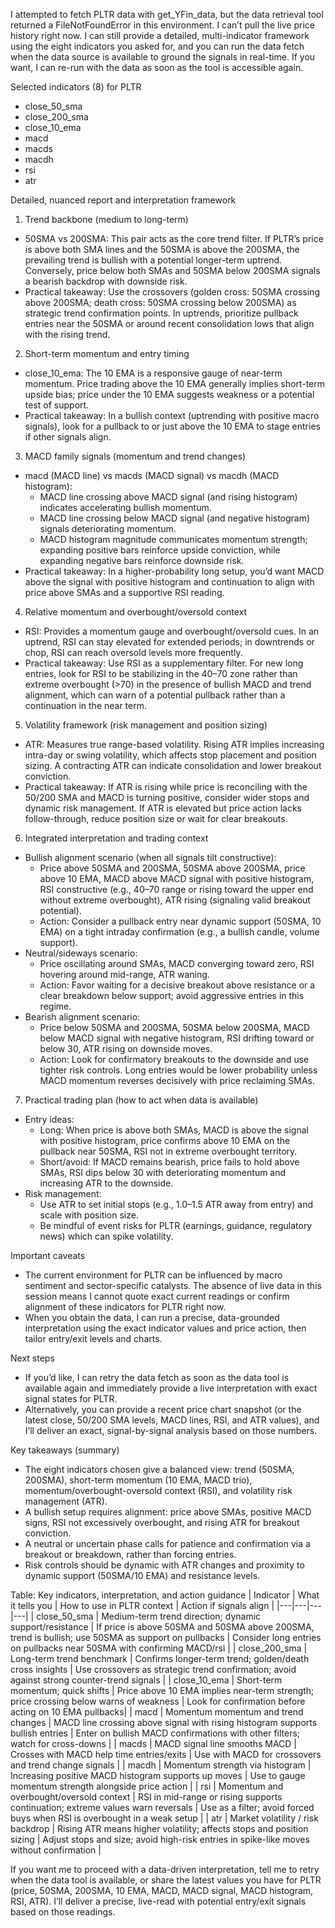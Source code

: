 I attempted to fetch PLTR data with get_YFin_data, but the data retrieval tool returned a FileNotFoundError in this environment. I can’t pull the live price history right now. I can still provide a detailed, multi-indicator framework using the eight indicators you asked for, and you can run the data fetch when the data source is available to ground the signals in real-time. If you want, I can re-run with the data as soon as the tool is accessible again.

Selected indicators (8) for PLTR
- close_50_sma
- close_200_sma
- close_10_ema
- macd
- macds
- macdh
- rsi
- atr

Detailed, nuanced report and interpretation framework
1) Trend backbone (medium to long-term)
- 50SMA vs 200SMA: This pair acts as the core trend filter. If PLTR’s price is above both SMA lines and the 50SMA is above the 200SMA, the prevailing trend is bullish with a potential longer-term uptrend. Conversely, price below both SMAs and 50SMA below 200SMA signals a bearish backdrop with downside risk.
- Practical takeaway: Use the crossovers (golden cross: 50SMA crossing above 200SMA; death cross: 50SMA crossing below 200SMA) as strategic trend confirmation points. In uptrends, prioritize pullback entries near the 50SMA or around recent consolidation lows that align with the rising trend.

2) Short-term momentum and entry timing
- close_10_ema: The 10 EMA is a responsive gauge of near-term momentum. Price trading above the 10 EMA generally implies short-term upside bias; price under the 10 EMA suggests weakness or a potential test of support.
- Practical takeaway: In a bullish context (uptrending with positive macro signals), look for a pullback to or just above the 10 EMA to stage entries if other signals align.

3) MACD family signals (momentum and trend changes)
- macd (MACD line) vs macds (MACD signal) vs macdh (MACD histogram):
  - MACD line crossing above MACD signal (and rising histogram) indicates accelerating bullish momentum.
  - MACD line crossing below MACD signal (and negative histogram) signals deteriorating momentum.
  - MACD histogram magnitude communicates momentum strength; expanding positive bars reinforce upside conviction, while expanding negative bars reinforce downside risk.
- Practical takeaway: In a higher-probability long setup, you’d want MACD above the signal with positive histogram and continuation to align with price above SMAs and a supportive RSI reading.

4) Relative momentum and overbought/oversold context
- RSI: Provides a momentum gauge and overbought/oversold cues. In an uptrend, RSI can stay elevated for extended periods; in downtrends or chop, RSI can reach oversold levels more frequently.
- Practical takeaway: Use RSI as a supplementary filter. For new long entries, look for RSI to be stabilizing in the 40–70 zone rather than extreme overbought (>70) in the presence of bullish MACD and trend alignment, which can warn of a potential pullback rather than a continuation in the near term.

5) Volatility framework (risk management and position sizing)
- ATR: Measures true range-based volatility. Rising ATR implies increasing intra-day or swing volatility, which affects stop placement and position sizing. A contracting ATR can indicate consolidation and lower breakout conviction.
- Practical takeaway: If ATR is rising while price is reconciling with the 50/200 SMA and MACD is turning positive, consider wider stops and dynamic risk management. If ATR is elevated but price action lacks follow-through, reduce position size or wait for clear breakouts.

6) Integrated interpretation and trading context
- Bullish alignment scenario (when all signals tilt constructive):
  - Price above 50SMA and 200SMA, 50SMA above 200SMA, price above 10 EMA, MACD above MACD signal with positive histogram, RSI constructive (e.g., 40–70 range or rising toward the upper end without extreme overbought), ATR rising (signaling valid breakout potential).
  - Action: Consider a pullback entry near dynamic support (50SMA, 10 EMA) on a tight intraday confirmation (e.g., a bullish candle, volume support).
- Neutral/sideways scenario:
  - Price oscillating around SMAs, MACD converging toward zero, RSI hovering around mid-range, ATR waning.
  - Action: Favor waiting for a decisive breakout above resistance or a clear breakdown below support; avoid aggressive entries in this regime.
- Bearish alignment scenario:
  - Price below 50SMA and 200SMA, 50SMA below 200SMA, MACD below MACD signal with negative histogram, RSI drifting toward or below 30, ATR rising on downside moves.
  - Action: Look for confirmatory breakouts to the downside and use tighter risk controls. Long entries would be lower probability unless MACD momentum reverses decisively with price reclaiming SMAs.

7) Practical trading plan (how to act when data is available)
- Entry ideas:
  - Long: When price is above both SMAs, MACD is above the signal with positive histogram, price confirms above 10 EMA on the pullback near 50SMA, RSI not in extreme overbought territory.
  - Short/avoid: If MACD remains bearish, price fails to hold above SMAs, RSI dips below 30 with deteriorating momentum and increasing ATR to the downside.
- Risk management:
  - Use ATR to set initial stops (e.g., 1.0–1.5 ATR away from entry) and scale with position size.
  - Be mindful of event risks for PLTR (earnings, guidance, regulatory news) which can spike volatility.

Important caveats
- The current environment for PLTR can be influenced by macro sentiment and sector-specific catalysts. The absence of live data in this session means I cannot quote exact current readings or confirm alignment of these indicators for PLTR right now.
- When you obtain the data, I can run a precise, data-grounded interpretation using the exact indicator values and price action, then tailor entry/exit levels and charts.

Next steps
- If you’d like, I can retry the data fetch as soon as the data tool is available again and immediately provide a live interpretation with exact signal states for PLTR.
- Alternatively, you can provide a recent price chart snapshot (or the latest close, 50/200 SMA levels, MACD lines, RSI, and ATR values), and I’ll deliver an exact, signal-by-signal analysis based on those numbers.

Key takeaways (summary)
- The eight indicators chosen give a balanced view: trend (50SMA, 200SMA), short-term momentum (10 EMA, MACD trio), momentum/overbought-oversold context (RSI), and volatility risk management (ATR).
- A bullish setup requires alignment: price above SMAs, positive MACD signs, RSI not excessively overbought, and rising ATR for breakout conviction.
- A neutral or uncertain phase calls for patience and confirmation via a breakout or breakdown, rather than forcing entries.
- Risk controls should be dynamic with ATR changes and proximity to dynamic support (50SMA/10 EMA) and resistance levels.

Table: Key indicators, interpretation, and action guidance
| Indicator | What it tells you | How to use in PLTR context | Action if signals align |
|---|---|---|---|
| close_50_sma | Medium-term trend direction; dynamic support/resistance | If price is above 50SMA and 50SMA above 200SMA, trend is bullish; use 50SMA as support on pullbacks | Consider long entries on pullbacks near 50SMA with confirming MACD/rsi |
| close_200_sma | Long-term trend benchmark | Confirms longer-term trend; golden/death cross insights | Use crossovers as strategic trend confirmation; avoid against strong counter-trend signals |
| close_10_ema | Short-term momentum; quick shifts | Price above 10 EMA implies near-term strength; price crossing below warns of weakness | Look for confirmation before acting on 10 EMA pullbacks|
| macd | Momentum momentum and trend changes | MACD line crossing above signal with rising histogram supports bullish entries | Enter on bullish MACD confirmations with other filters; watch for cross-downs |
| macds | MACD signal line smooths MACD | Crosses with MACD help time entries/exits | Use with MACD for crossovers and trend change signals |
| macdh | Momentum strength via histogram | Increasing positive MACD histogram supports up moves | Use to gauge momentum strength alongside price action |
| rsi | Momentum and overbought/oversold context | RSI in mid-range or rising supports continuation; extreme values warn reversals | Use as a filter; avoid forced buys when RSI is overbought in a weak setup |
| atr | Market volatility / risk backdrop | Rising ATR means higher volatility; affects stops and position sizing | Adjust stops and size; avoid high-risk entries in spike-like moves without confirmation |

If you want me to proceed with a data-driven interpretation, tell me to retry when the data tool is available, or share the latest values you have for PLTR (price, 50SMA, 200SMA, 10 EMA, MACD, MACD signal, MACD histogram, RSI, ATR). I’ll deliver a precise, live-read with potential entry/exit signals based on those readings.